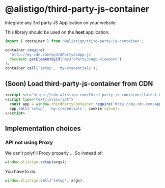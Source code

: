 # @alistigo/third-party-js-container

Integrate any 3rd party JS Application on your website

This library should be used on the **host** application.

```ts
import { container } from '@alistigo/third-party-js-container';

container.require(
  'http://my-cdn.com/my3rdPartyJsApp.js',
  document.getElementById('my3rdPartyJsApp-viewport')
);
container.call('setup', 'my-credentials');
```

## (Soon) Load third-party-js-container from CDN

```html
<script src="https://cdn.alistigo.com/third-party-js-container/latest.min.js"></script>
<script type="text/javascript">
  const app = window.thirdPartyContainer.require('http://my-cdn.com/app.js');
  app.call('setup', 'my-credentials', cookie.value);
</script>
```

## Implementation choices

### API not using Proxy

We can't polyfill Proxy properly ...
So instead of:

```js
window.alistigo.setup(args);
```

You have to do:

```js
window.alistigo.call('setup', args);
```
